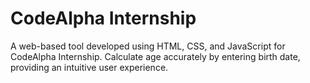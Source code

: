 # CodeAlpha Internship 
A web-based tool developed using HTML, CSS, and JavaScript for CodeAlpha Internship. Calculate age accurately by entering birth date, providing an intuitive user experience.